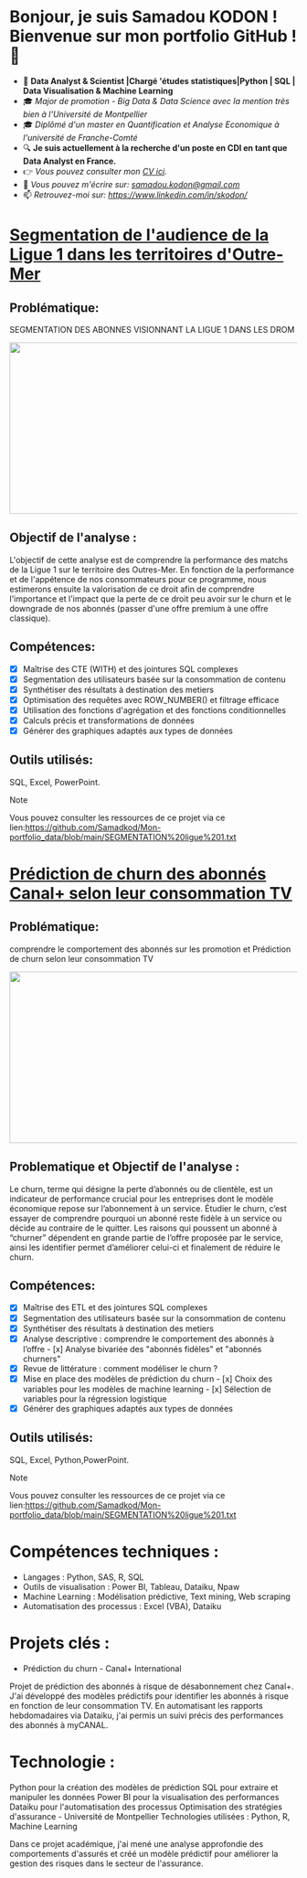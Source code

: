 # Bonjour, je suis Samadou KODON ! Bienvenue sur mon portfolio GitHub ! 👋

- 🔭 **Data Analyst & Scientist |Chargé 'études statistiques|Python | SQL | Data Visualisation & Machine Learning**
- 🎓 *Major de promotion - Big Data & Data Science avec la mention très bien à l'Université de Montpellier*
- 🎓 *Diplômé d'un master en Quantification et Analyse Economique à l'université de Franche-Comté*
- 🔍 **Je suis actuellement à la recherche d'un poste en CDI en tant que Data Analyst en France.**
- 👉 *Vous pouvez consulter mon [CV ici](https://github.com/Samadkod/Mon-portfolio_data/blob/main/CV_2024-10-16_Samadou_KODON.pdf).*
- 📧 *Vous pouvez m'écrire sur: samadou.kodon@gmail.com*
- 📫 *Retrouvez-moi sur: https://www.linkedin.com/in/skodon/*
          


# [Segmentation de l'audience de la Ligue 1 dans les territoires d'Outre-Mer](https://github.com/Samadkod/Mon-portfolio_data/blob/main/Segmentation%20des%20abonn%C3%A9s%20de%20Ligue%201%20dans%20les%20DROM.pptx.pdf)
## Problématique: 
SEGMENTATION DES ABONNES VISIONNANT LA LIGUE 1 DANS LES DROM

<p align = "center">
 <img width="1000" height="300" src = "https://relationshipone.com/wp-content/uploads/2024/09/Audience-Segmentation-scaled.jpg"/ style="height:300px">
</p>

## Objectif de l'analyse :
L'objectif de cette analyse est de comprendre la performance des matchs de la Ligue 1 sur le territoire des Outres-Mer. En fonction de la performance et de l'appétence de nos consommateurs pour ce programme, nous estimerons ensuite la valorisation de ce droit afin de comprendre l'importance et l'impact que la perte de ce droit peu avoir sur le churn et le downgrade de nos abonnés (passer d'une offre premium à une offre classique).

## Compétences:
  - [x]  Maîtrise des CTE (WITH) et des jointures SQL complexes
  - [x] Segmentation des utilisateurs basée sur la consommation de contenu
  - [x] Synthétiser des résultats à destination des metiers
  - [x] Optimisation des requêtes avec ROW_NUMBER() et filtrage efficace
  - [x] Utilisation des fonctions d'agrégation et des fonctions conditionnelles
  - [x] Calculs précis et transformations de données
  - [x] Générer des graphiques adaptés aux types de données

## Outils utilisés:
SQL, Excel, PowerPoint.

> [!NOTE]
> Vous pouvez consulter les ressources de ce projet via ce lien:https://github.com/Samadkod/Mon-portfolio_data/blob/main/SEGMENTATION%20ligue%201.txt


# [Prédiction de churn des abonnés Canal+ selon leur consommation TV](https://github.com/Samadkod/Mon-portfolio_data/blob/main/Segmentation%20des%20abonn%C3%A9s%20de%20Ligue%201%20dans%20les%20DROM.pptx.pdf)
## Problématique: 
comprendre le comportement des abonnés sur les promotion et Prédiction de churn selon leur consommation TV

<p align = "center">
 <img width="1000" height="300" src = "https://dezyre.gumlet.io/images/blog/churn-models/Customer_Churn_Prediction_Models_in_Machine_Learning.png?w=800&dpr=1.0"/ style="height:300px">
</p>

## Problematique et Objectif de l'analyse :
Le churn, terme qui désigne la perte d’abonnés ou de clientèle, est un indicateur de performance crucial pour les entreprises dont le modèle économique repose sur l’abonnement à un service. Étudier le churn, c’est essayer de comprendre pourquoi un abonné reste fidèle à un service ou décide au contraire de le quitter. Les raisons qui poussent un abonné à “churner” dépendent en grande partie de l’offre proposée par le service, ainsi les identifier permet d’améliorer celui-ci et finalement de réduire le churn.

## Compétences:
  - [x]  Maîtrise des ETL et des jointures SQL complexes
  - [x] Segmentation des utilisateurs basée sur la consommation de contenu
  - [x] Synthétiser des résultats à destination des metiers
  - [x] Analyse descriptive : comprendre le comportement des abonnés à l’offre
            - [x] Analyse bivariée des "abonnés fidèles" et "abonnés churners"
  - [x] Revue de littérature : comment modéliser le churn ?
  - [x] Mise en place des modèles de prédiction du churn
            - [x] Choix des variables pour les modèles de machine learning
            - [x] Sélection de variables pour la régression logistique
  - [x] Générer des graphiques adaptés aux types de données

## Outils utilisés:
SQL, Excel, Python,PowerPoint.

> [!NOTE]
> Vous pouvez consulter les ressources de ce projet via ce lien:https://github.com/Samadkod/Mon-portfolio_data/blob/main/SEGMENTATION%20ligue%201.txt





# Compétences techniques :
- Langages : Python, SAS, R, SQL
- Outils de visualisation : Power BI, Tableau, Dataiku, Npaw
- Machine Learning : Modélisation prédictive, Text mining, Web scraping
- Automatisation des processus : Excel (VBA), Dataiku
# Projets clés :
* Prédiction du churn - Canal+ International

Projet de prédiction des abonnés à risque de désabonnement chez Canal+. J'ai développé des modèles prédictifs pour identifier les abonnés à risque en fonction de leur consommation TV. En automatisant les rapports hebdomadaires via Dataiku, j'ai permis un suivi précis des performances des abonnés à myCANAL.

# Technologie :
Python pour la création des modèles de prédiction
SQL pour extraire et manipuler les données
Power BI pour la visualisation des performances
Dataiku pour l'automatisation des processus
Optimisation des stratégies d'assurance - Université de Montpellier
Technologies utilisées : Python, R, Machine Learning

Dans ce projet académique, j'ai mené une analyse approfondie des comportements d'assurés et créé un modèle prédictif pour améliorer la gestion des risques dans le secteur de l'assurance.
